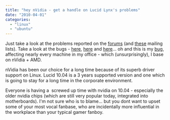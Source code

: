 ```yaml
---
title: "hey nVidia - get a handle on Lucid Lynx's problems"
date: "2010-04-01"
categories: 
  - "linux"
  - "ubuntu"
---
```


Just take a look at the problems reported on the [forums](http://ubuntuforums.org/forumdisplay.php?f=377) (and [these](http://osdir.com/ml/ubuntu-users/2010-03/msg02521.html) mailing lists). Take a look at the bugs - [here](https://bugs.launchpad.net/ubuntu/lucid/+source/nvidia-settings/+bug/539196), [here](https://bugs.launchpad.net/ubuntu/lucid/+source/xserver-xorg-video-nouveau/+bug/542950) and [here](https://bugs.launchpad.net/ubuntu/lucid/+source/nvidia-graphics-drivers/+bug/522328)... oh and this is my [bug](https://bugs.launchpad.net/ubuntu/+source/ubiquity/+bug/539086), affecting nearly every machine in my office - which (unsurprisingly), I base on nVidia + AMD.

nVidia has been our choice for a long time because of its superb driver support on Linux. Lucid 10.04 is a 3 years supported version and one which is going to stay for a long time in the corporate environment.

Everyone is having a  screwed up time with nvidia on 10.04 - especially the older nvidia chips (which are still very popular today, integrated into motherboards). I'm not sure who is to blame... but you dont want to upset some of your most vocal fanbase, who are incidentally more influential in the workplace than your typical gamer fanboy.
